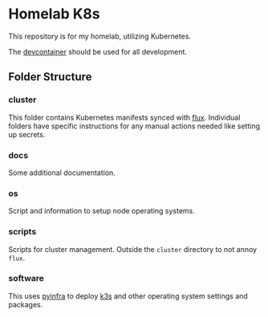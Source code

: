# Homelab K8s

This repository is for my homelab, utilizing Kubernetes.

The [devcontainer](https://containers.dev) should be used for all development.

## Folder Structure

### cluster

This folder contains Kubernetes manifests synced with [flux](https://fluxcd.io/).
Individual folders have specific instructions for any manual actions
needed like setting up secrets.

### docs

Some additional documentation.

### os

Script and information to setup node operating systems.

### scripts

Scripts for cluster management. Outside the `cluster` directory to not annoy
`flux`.

### software

This uses [pyinfra](https://pyinfra.com/) to deploy [k3s](https://k3s.io/)
and other operating system settings and packages.
